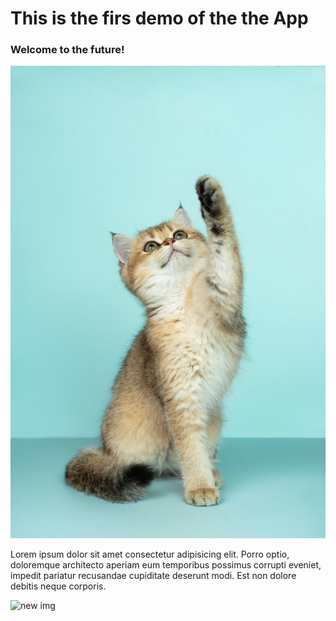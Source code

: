# This is the firs demo of the the App

### Welcome to the future!

![first cat](images/cat01.jpg)

Lorem ipsum dolor sit amet consectetur adipisicing elit. Porro optio,
doloremque architecto aperiam eum temporibus possimus corrupti eveniet,
impedit pariatur recusandae cupiditate deserunt modi.
Est non dolore debitis neque corporis.

![new img](https://image.ibb.co/g0SdPw/Screenshot_from_2018_01_05_11_14_40.png)
